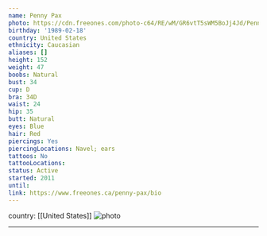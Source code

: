 ```yaml
---
name: Penny Pax
photo: https://cdn.freeones.com/photo-c64/RE/wM/GR6vtT5sWM5BoJj4Jd/Penny-Pax-takes-off-her-Clothes-and-shows-Body_001_teaser.jpg?c=1561617718
birthday: '1989-02-18'
country: United States
ethnicity: Caucasian
aliases: []
height: 152
weight: 47
boobs: Natural
bust: 34
cup: D
bra: 34D
waist: 24
hip: 35
butt: Natural
eyes: Blue
hair: Red
piercings: Yes
piercingLocations: Navel; ears
tattoos: No
tattooLocations:
status: Active
started: 2011
until:
link: https://www.freeones.ca/penny-pax/bio
---
```

country: [[United States]]
![photo](https://cdn.freeones.com/photo-c64/RE/wM/GR6vtT5sWM5BoJj4Jd/Penny-Pax-takes-off-her-Clothes-and-shows-Body_001_teaser.jpg?c=1561617718)
***

